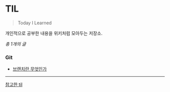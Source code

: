 # TIL
> Today I Learned

개인적으로 공부한 내용을 위키처럼 모아두는 저장소.

_총 1개의 글_


### Git
- [브랜치란 무엇인가](https://github.com/river20s/TIL/blob/main/Git/%EB%B8%8C%EB%9E%9C%EC%B9%98%EB%9E%80-%EB%AC%B4%EC%97%87%EC%9D%B8%EA%B0%80.md)

---
[참고한 til](https://github.com/jbranchaud/til)

